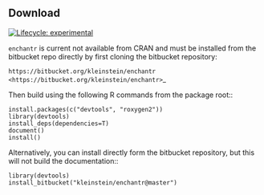 Download
-------------------------------------------------------------------------------

[![Lifecycle: experimental](https://img.shields.io/badge/lifecycle-experimental-orange.svg)](https://lifecycle.r-lib.org/articles/stages.html#experimental)

`enchantr` is current not available from CRAN and must be installed from the
bitbucket repo directly by first cloning the bitbucket repository:

`https://bitbucket.org/kleinstein/enchantr <https://bitbucket.org/kleinstein/enchantr>`_

Then build using the following R commands from the package root::

    install.packages(c("devtools", "roxygen2"))
    library(devtools)
    install_deps(dependencies=T)
    document()
    install()

Alternatively, you can install directly form the bitbucket repository, but this
will not build the documentation::

    library(devtools)
    install_bitbucket("kleinstein/enchantr@master")